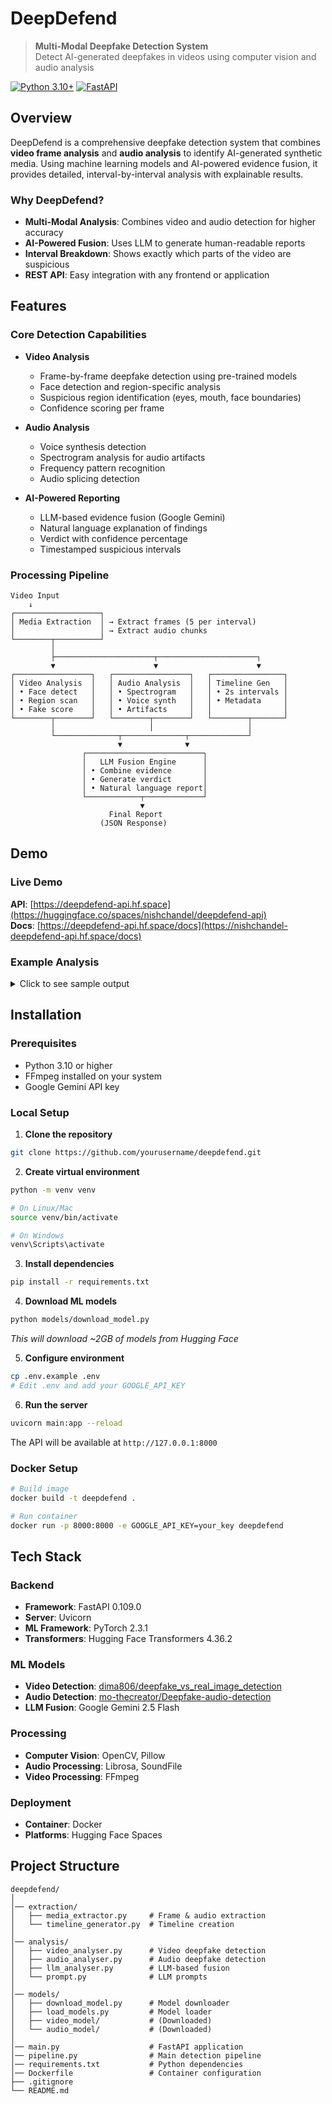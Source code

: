 # DeepDefend

> **Multi-Modal Deepfake Detection System**  
> Detect AI-generated deepfakes in videos using computer vision and audio analysis

[![Python 3.10+](https://img.shields.io/badge/python-3.10+-blue.svg)](https://www.python.org/downloads/)
[![FastAPI](https://img.shields.io/badge/FastAPI-0.115.5-009688.svg)](https://fastapi.tiangolo.com)

## Overview

DeepDefend is a comprehensive deepfake detection system that combines **video frame analysis** and **audio analysis** to identify AI-generated synthetic media. Using machine learning models and AI-powered evidence fusion, it provides detailed, interval-by-interval analysis with explainable results.

### Why DeepDefend?

- **Multi-Modal Analysis**: Combines video and audio detection for higher accuracy
- **AI-Powered Fusion**: Uses LLM to generate human-readable reports
- **Interval Breakdown**: Shows exactly which parts of the video are suspicious
- **REST API**: Easy integration with any frontend or application

## Features

### Core Detection Capabilities

- **Video Analysis**
  - Frame-by-frame deepfake detection using pre-trained models
  - Face detection and region-specific analysis
  - Suspicious region identification (eyes, mouth, face boundaries)
  - Confidence scoring per frame

- **Audio Analysis**
  - Voice synthesis detection
  - Spectrogram analysis for audio artifacts
  - Frequency pattern recognition
  - Audio splicing detection

- **AI-Powered Reporting**
  - LLM-based evidence fusion (Google Gemini)
  - Natural language explanation of findings
  - Verdict with confidence percentage
  - Timestamped suspicious intervals

### Processing Pipeline

```
Video Input
    ↓
┌───────────────────┐
│ Media Extraction  │ → Extract frames (5 per interval)
│                   │ → Extract audio chunks
└────────┬──────────┘
         │
         ├──────────────────────┬──────────────────────┐
         ▼                      ▼                      ▼
┌─────────────────┐   ┌─────────────────┐   ┌────────────────┐
│ Video Analysis  │   │ Audio Analysis  │   │ Timeline Gen   │
│ • Face detect   │   │ • Spectrogram   │   │ • 2s intervals │
│ • Region scan   │   │ • Voice synth   │   │ • Metadata     │
│ • Fake score    │   │ • Artifacts     │   │                │
└────────┬────────┘   └────────┬────────┘   └────────┬───────┘
         │                     │                     │
         └──────────────┬──────────────┬─────────────┘
                        ▼              ▼
                ┌──────────────────────────┐
                │   LLM Fusion Engine      │
                │ • Combine evidence       │
                │ • Generate verdict       │
                │ • Natural language report│
                └────────────┬─────────────┘
                             ▼
                      Final Report
                    (JSON Response)
```

## Demo

### Live Demo
**API**: [https://deepdefend-api.hf.space](https://huggingface.co/spaces/nishchandel/deepdefend-api)  
**Docs**: [https://deepdefend-api.hf.space/docs](https://nishchandel-deepdefend-api.hf.space/docs)

### Example Analysis

<details>
<summary>Click to see sample output</summary>

```json
{
  "verdict": "DEEPFAKE",
  "confidence": 87.5,
  "overall_scores": {
    "overall_video_score": 0.823,
    "overall_audio_score": 0.756,
    "overall_combined_score": 0.789
  },
  "detailed_analysis": "This video shows strong indicators of deepfake manipulation...",
  "suspicious_intervals": [
    {
      "interval": "4.0-6.0",
      "video_score": 0.891,
      "audio_score": 0.834,
      "video_regions": ["eyes", "mouth"],
      "audio_regions": ["voice_synthesis_artifacts"]
    }
  ],
  "total_intervals_analyzed": 15,
  "video_info": {
    "duration": 12.498711111111112,
    "fps": 29.923085402583734,
    "total_frames": 374,
    "file_size_mb": 31.36
  },
  "analysis_id": "4cd98ea5-8c14-4cae-8da4-689345b0aabc",
  "timestamp": "2025-10-10T23:34:35.724916"
}
```
</details>

## Installation

### Prerequisites

- Python 3.10 or higher
- FFmpeg installed on your system
- Google Gemini API key 

### Local Setup

1. **Clone the repository**
```bash
git clone https://github.com/yourusername/deepdefend.git
```

2. **Create virtual environment**
```bash
python -m venv venv

# On Linux/Mac
source venv/bin/activate

# On Windows
venv\Scripts\activate
```

3. **Install dependencies**
```bash
pip install -r requirements.txt
```

4. **Download ML models**
```bash
python models/download_model.py
```
*This will download ~2GB of models from Hugging Face*

5. **Configure environment**
```bash
cp .env.example .env
# Edit .env and add your GOOGLE_API_KEY
```

6. **Run the server**
```bash
uvicorn main:app --reload
```

The API will be available at `http://127.0.0.1:8000`

### Docker Setup

```bash
# Build image
docker build -t deepdefend .

# Run container
docker run -p 8000:8000 -e GOOGLE_API_KEY=your_key deepdefend
```

## Tech Stack

### Backend
- **Framework**: FastAPI 0.109.0
- **Server**: Uvicorn
- **ML Framework**: PyTorch 2.3.1
- **Transformers**: Hugging Face Transformers 4.36.2

### ML Models
- **Video Detection**: [dima806/deepfake_vs_real_image_detection](https://huggingface.co/dima806/deepfake_vs_real_image_detection)
- **Audio Detection**: [mo-thecreator/Deepfake-audio-detection](https://huggingface.co/mo-thecreator/Deepfake-audio-detection)
- **LLM Fusion**: Google Gemini 2.5 Flash

### Processing
- **Computer Vision**: OpenCV, Pillow
- **Audio Processing**: Librosa, SoundFile
- **Video Processing**: FFmpeg

### Deployment
- **Container**: Docker
- **Platforms**: Hugging Face Spaces

## Project Structure

```
deepdefend/
│   
│── extraction/
│   ├── media_extractor.py     # Frame & audio extraction
│   └── timeline_generator.py  # Timeline creation
│
│── analysis/
│   ├── video_analyser.py      # Video deepfake detection
│   ├── audio_analyser.py      # Audio deepfake detection
│   ├── llm_analyser.py        # LLM-based fusion
│   └── prompt.py              # LLM prompts
│ 
│── models/
│   ├── download_model.py      # Model downloader
│   ├── load_models.py         # Model loader
│   ├── video_model/           # (Downloaded)
│   └── audio_model/           # (Downloaded)
│
│── main.py                    # FastAPI application
│── pipeline.py                # Main detection pipeline
│── requirements.txt           # Python dependencies
│── Dockerfile                 # Container configuration
├── .gitignore
└── README.md
```
